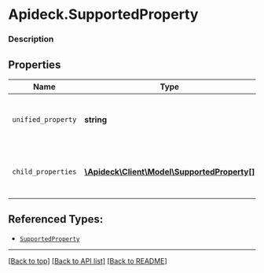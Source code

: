 # Apideck.SupportedProperty

### Description

## Properties
Name | Type | Description | Notes
------------ | ------------- | ------------- | -------------
`unified_property` | **string** | Name of the property in our Unified API. | [optional] 
`child_properties` | [**\Apideck\Client\Model\SupportedProperty[]**](SupportedProperty.md) | List of child properties of the unified property. | [optional] 





## Referenced Types:

* [`SupportedProperty`](SupportedProperty.md)

---

[[Back to top]](#) [[Back to API list]](../../../../README.md#documentation-for-api-endpoints) [[Back to README]](../../../../README.md)


